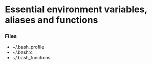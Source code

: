 # Essential environment variables, aliases and functions

### Files

* ~/.bash_profile
* ~/.bashrc
* ~/.bash_functions

